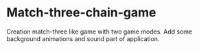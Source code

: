 # Match-three-chain-game

Creation match-three like game with two game modes.
Add some background animations and sound part of application.
